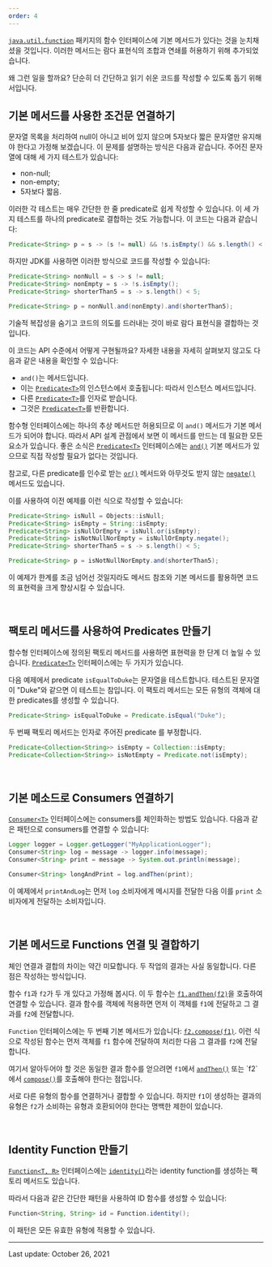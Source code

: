 ```yaml
---
order: 4
---
```

[`java.util.function`](https://docs.oracle.com/en/java/javase/22/docs/api/java.base/java/util/function/package-summary.html) 패키지의 함수 인터페이스에 기본 메서드가 있다는 것을 눈치채셨을 것입니다. 이러한 메서드는 람다 표현식의 조합과 연쇄를 허용하기 위해 추가되었습니다.

왜 그런 일을 할까요? 단순히 더 간단하고 읽기 쉬운 코드를 작성할 수 있도록 돕기 위해서입니다.
 

## 기본 메서드를 사용한 조건문 연결하기

문자열 목록을 처리하여 null이 아니고 비어 있지 않으며 5자보다 짧은 문자열만 유지해야 한다고 가정해 보겠습니다. 이 문제를 설명하는 방식은 다음과 같습니다. 주어진 문자열에 대해 세 가지 테스트가 있습니다:

- non-null;
- non-empty;
- 5자보다 짧음.

이러한 각 테스트는 매우 간단한 한 줄 predicate로 쉽게 작성할 수 있습니다. 이 세 가지 테스트를 하나의 predicate로 결합하는 것도 가능합니다. 이 코드는 다음과 같습니다:

```java
Predicate<String> p = s -> (s != null) && !s.isEmpty() && s.length() < 5;
```

하지만 JDK를 사용하면 이러한 방식으로 코드를 작성할 수 있습니다:

```java
Predicate<String> nonNull = s -> s != null;
Predicate<String> nonEmpty = s -> !s.isEmpty();
Predicate<String> shorterThan5 = s -> s.length() < 5;

Predicate<String> p = nonNull.and(nonEmpty).and(shorterThan5);
```

기술적 복잡성을 숨기고 코드의 의도를 드러내는 것이 바로 람다 표현식을 결합하는 것입니다.

이 코드는 API 수준에서 어떻게 구현될까요? 자세한 내용을 자세히 살펴보지 않고도 다음과 같은 내용을 확인할 수 있습니다:

- `and()`는 메서드입니다.
- 이는 [`Predicate<T>`](https://docs.oracle.com/en/java/javase/22/docs/api/java.base/java/util/function/Predicate.html)의 인스턴스에서 호출됩니다: 따라서 인스턴스 메서드입니다.
- 다른 [`Predicate<T>`](https://docs.oracle.com/en/java/javase/22/docs/api/java.base/java/util/function/Predicate.html)를 인자로 받습니다.
- 그것은 [`Predicate<T>`](https://docs.oracle.com/en/java/javase/22/docs/api/java.base/java/util/function/Predicate.html)를 반환합니다.

함수형 인터페이스에는 하나의 추상 메서드만 허용되므로 이 `and()` 메서드가 기본 메서드가 되어야 합니다. 따라서 API 설계 관점에서 보면 이 메서드를 만드는 데 필요한 모든 요소가 있습니다. 좋은 소식은 [`Predicate<T>`](https://docs.oracle.com/en/java/javase/22/docs/api/java.base/java/util/function/Predicate.html) 인터페이스에는 [`and()`](https://docs.oracle.com/en/java/javase/22/docs/api/java.base/java/util/function/Predicate.html#and(java.util.function.Predicate)) 기본 메서드가 있으므로 직접 작성할 필요가 없다는 것입니다.

참고로, 다른 predicate를 인수로 받는 [`or()`](https://docs.oracle.com/en/java/javase/22/docs/api/java.base/java/util/function/Predicate.html#or(java.util.function.Predicate)) 메서드와 아무것도 받지 않는 [`negate()`](https://docs.oracle.com/en/java/javase/22/docs/api/java.base/java/util/function/Predicate.html#negate()) 메서드도 있습니다.

이를 사용하여 이전 예제를 이런 식으로 작성할 수 있습니다:

```java
Predicate<String> isNull = Objects::isNull;
Predicate<String> isEmpty = String::isEmpty;
Predicate<String> isNullOrEmpty = isNull.or(isEmpty);
Predicate<String> isNotNullNorEmpty = isNullOrEmpty.negate();
Predicate<String> shorterThan5 = s -> s.length() < 5;

Predicate<String> p = isNotNullNorEmpty.and(shorterThan5);
```

이 예제가 한계를 조금 넘어선 것일지라도 메서드 참조와 기본 메서드를 활용하면 코드의 표현력을 크게 향상시킬 수 있습니다.

 

## 팩토리 메서드를 사용하여 Predicates 만들기

함수형 인터페이스에 정의된 팩토리 메서드를 사용하면 표현력을 한 단계 더 높일 수 있습니다. [`Predicate<T>`](https://docs.oracle.com/en/java/javase/22/docs/api/java.base/java/util/function/Predicate.html) 인터페이스에는 두 가지가 있습니다.

다음 예제에서 predicate `isEqualToDuke`는 문자열을 테스트합니다. 테스트된 문자열이 "Duke"와 같으면 이 테스트는 참입니다. 이 팩토리 메서드는 모든 유형의 객체에 대한 predicates를 생성할 수 있습니다.

```java
Predicate<String> isEqualToDuke = Predicate.isEqual("Duke");
```

두 번째 팩토리 메서드는 인자로 주어진 predicate 를 부정합니다.

```java
Predicate<Collection<String>> isEmpty = Collection::isEmpty;
Predicate<Collection<String>> isNotEmpty = Predicate.not(isEmpty);
```

 

## 기본 메소드로 Consumers 연결하기

[`Consumer<T>`](https://docs.oracle.com/en/java/javase/22/docs/api/java.base/java/util/function/Consumer.html) 인터페이스에는 consumers를 체인화하는 방법도 있습니다. 다음과 같은 패턴으로 consumers를 연결할 수 있습니다:

```java
Logger logger = Logger.getLogger("MyApplicationLogger");
Consumer<String> log = message -> logger.info(message);
Consumer<String> print = message -> System.out.println(message);

Consumer<String> longAndPrint = log.andThen(print);
```

이 예제에서 `printAndLog`는 먼저 `log` 소비자에게 메시지를 전달한 다음 이를 `print` 소비자에게 전달하는 소비자입니다.

 

## 기본 메서드로 Functions 연결 및 결합하기

체인 연결과 결합의 차이는 약간 미묘합니다. 두 작업의 결과는 사실 동일합니다. 다른 점은 작성하는 방식입니다.

함수 `f1`과 `f2`가 두 개 있다고 가정해 봅시다. 이 두 함수는 [`f1.andThen(f2)`](https://docs.oracle.com/en/java/javase/22/docs/api/java.base/java/util/function/Function.html#andThen(java.util.function.Function))을 호출하여 연결할 수 있습니다. 결과 함수를 객체에 적용하면 먼저 이 객체를 `f1`에 전달하고 그 결과를 `f2`에 전달합니다.

`Function` 인터페이스에는 두 번째 기본 메서드가 있습니다: [`f2.compose(f1)`](https://docs.oracle.com/en/java/javase/22/docs/api/java.base/java/util/function/Function.html#compose(java.util.function.Function)). 이런 식으로 작성된 함수는 먼저 객체를 `f1` 함수에 전달하여 처리한 다음 그 결과를 `f2`에 전달합니다.

여기서 알아두어야 할 것은 동일한 결과 함수를 얻으려면 `f1`에서 [`andThen()`](https://docs.oracle.com/en/java/javase/22/docs/api/java.base/java/util/function/Function.html#andThen(java.util.function.Function)) 또는 `f2`에서 [`compose()`](https://docs.oracle.com/en/java/javase/22/docs/api/java.base/java/util/function/Function.html#compose(java.util.function.Function))를 호출해야 한다는 점입니다.

서로 다른 유형의 함수를 연결하거나 결합할 수 있습니다. 하지만 `f1`이 생성하는 결과의 유형은 `f2`가 소비하는 유형과 호환되어야 한다는 명백한 제한이 있습니다.

 

## Identity Function 만들기

[`Function<T, R>`](https://docs.oracle.com/en/java/javase/22/docs/api/java.base/java/util/function/Function.html) 인터페이스에는 [`identity()`](https://docs.oracle.com/en/java/javase/22/docs/api/java.base/java/util/function/Function.html#identity())라는 identity function를 생성하는 팩토리 메서드도 있습니다.

따라서 다음과 같은 간단한 패턴을 사용하여 ID 함수를 생성할 수 있습니다:

```java
Function<String, String> id = Function.identity();
```

이 패턴은 모든 유효한 유형에 적용할 수 있습니다.

---
Last update: October 26, 2021